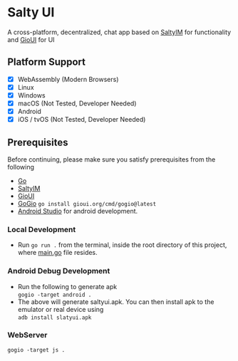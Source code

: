 # Salty UI
A cross-platform, decentralized, chat app based on [SaltyIM](https://git.mills.io/saltyim/saltyim) for functionality and 
[GioUI](https://gioui.org/) for UI

## Platform Support
- [x] WebAssembly (Modern Browsers)
- [x] Linux
- [x] Windows
- [x] macOS (Not Tested, Developer Needed)
- [x] Android
- [x] iOS / tvOS (Not Tested, Developer Needed)

## Prerequisites
Before continuing, please make sure you satisfy prerequisites from the following
* [Go](https://go.dev/)
* [SaltyIM](https://git.mills.io/saltyim/saltyim)
* [GioUI](https://gioui.org/)
* [GoGio](https://pkg.go.dev/gioui.org/cmd/gogio)
```go install gioui.org/cmd/gogio@latest```
* [Android Studio](https://developer.android.com/studio) for android development.

### Local Development
* Run ```go run .``` from the terminal, inside the  root directory of this project, where [main.go](/main.go) file resides.

### Android Debug Development
* Run the following to generate apk<br>
```gogio -target android .```
* The above will generate saltyui.apk.
You can then install apk to the emulator or real device using<br>
```adb install slatyui.apk```

### WebServer
```gogio -target js .```